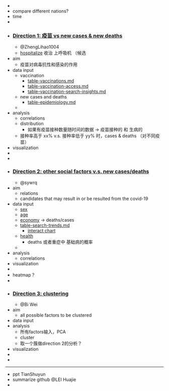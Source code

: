 -
- compare different nations?
- time
-
- ### [Direction 1: 疫苗 vs new cases & new deaths](https://github.com/Ally-Vella/MED5018-project/tree/master/code/direction1)
	- @ZhengLihao1004
	- [hospitalize](https://github.com/GoogleCloudPlatform/covid-19-open-data/blob/main/docs/table-hospitalizations.md) 收治 上呼吸机 （候选
- aim
	- 疫苗对病毒抗性和感染的作用
- data input
	- vaccination
		- [table-vaccinations.md](https://github.com/GoogleCloudPlatform/covid-19-open-data/blob/main/docs/table-vaccinations.md)
		- [table-vaccination-access.md](https://github.com/GoogleCloudPlatform/covid-19-open-data/blob/main/docs/table-vaccination-access.md)
		- [table-vaccination-search-insights.md](https://github.com/GoogleCloudPlatform/covid-19-open-data/blob/main/docs/table-vaccination-search-insights.md)
	- new cases and deaths
		- [table-epidemiology.md](https://github.com/GoogleCloudPlatform/covid-19-open-data/blob/main/docs/table-epidemiology.md)
	-
- analysis
	- correlations
	- distribution
		- 如果有疫苗接种数量随时间的数据 -> 疫苗接种的 和 生病的
	- 接种率高于 xx% v.s. 接种率低于 yy% 时，cases & deaths （对不同疫苗）
- visualization
-
-
- ### [Direction 2: other social factors v.s. new cases/deaths](https://github.com/Ally-Vella/MED5018-project/tree/master/code/direction2)
	- @sywrq
- aim
	- relations
	- candidates that may result in or be resulted from the covid-19
- data input
	- [sex](https://github.com/GoogleCloudPlatform/covid-19-open-data/blob/main/docs/table-by-sex.md)
	- [age](https://github.com/GoogleCloudPlatform/covid-19-open-data/blob/main/docs/table-by-age.md)
	- [economy](https://github.com/GoogleCloudPlatform/covid-19-open-data/blob/main/docs/table-economy.md) -> deaths/cases
	- [table-search-trends.md](https://github.com/GoogleCloudPlatform/covid-19-open-data/blob/main/docs/table-search-trends.md)
		- [interact chart](https://pair-code.github.io/covid19_symptom_dataset/?country=AU)
	- [health](https://github.com/GoogleCloudPlatform/covid-19-open-data/blob/main/docs/table-health.md)
		- deaths 或者重症中 基础病的概率
	-
- analysis
	- correlations
- visualization
-
- heatmap？
-
- ### [Direction 3: clustering](https://github.com/Ally-Vella/MED5018-project/tree/master/code/direction3)
	- @Bi Wei
- aim
	- all possible factors to be clustered
- data input
- analysis
	- 所有factors输入，PCA
	- cluster
	- 取一个簇做direction 2的分析？
- visualization
-
-
- ---
- ppt TianShuyun
- summarize github @LEI Huajie
-
